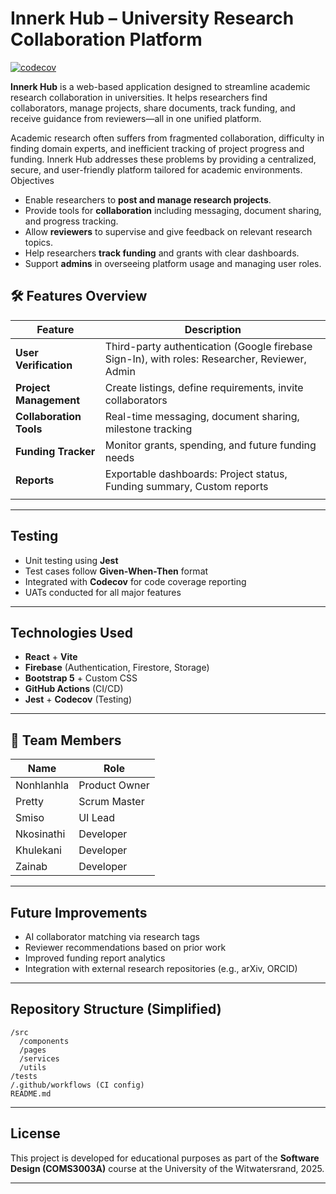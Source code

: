 
# Innerk Hub – University Research Collaboration Platform

[![codecov](https://codecov.io/gh/iamprist/University-Research-Collaboration-Platform/branch/skeletoncode/graph/badge.svg?token=EIG69HYXA7)](https://codecov.io/gh/iamprist/University-Research-Collaboration-Platform)

**Innerk Hub** is a web-based application designed to streamline academic research collaboration in universities. It helps researchers find collaborators, manage projects, share documents, track funding, and receive guidance from reviewers—all in one unified platform.

Academic research often suffers from fragmented collaboration, difficulty in finding domain experts, and inefficient tracking of project progress and funding. Innerk Hub addresses these problems by providing a centralized, secure, and user-friendly platform tailored for academic environments.
 Objectives
* Enable researchers to **post and manage research projects**.
* Provide tools for **collaboration** including messaging, document sharing, and progress tracking.
* Allow **reviewers** to supervise and give feedback on relevant research topics.
* Help researchers **track funding** and grants with clear dashboards.
* Support **admins** in overseeing platform usage and managing user roles.



## 🛠️ Features Overview

| Feature                             | Description                                                                          |
| ----------------------------------- | ------------------------------------------------------------------------------------ |
| **User Verification**            | Third-party authentication (Google firebase Sign-In), with roles: Researcher, Reviewer, Admin |
| **Project Management**           | Create listings, define requirements, invite collaborators                           |
|  **Collaboration Tools**          | Real-time messaging, document sharing, milestone tracking                            |
|  **Funding Tracker**              | Monitor grants, spending, and future funding needs                                   |
| **Reports**                      | Exportable dashboards: Project status, Funding summary, Custom reports               |
|                        |

---

##  Testing

* Unit testing using **Jest**
* Test cases follow **Given-When-Then** format
* Integrated with **Codecov** for code coverage reporting
* UATs conducted for all major features

---

## Technologies Used

* **React** + **Vite**
* **Firebase** (Authentication, Firestore, Storage)
* **Bootstrap 5** + Custom CSS
* **GitHub Actions** (CI/CD)
* **Jest** + **Codecov** (Testing)

---

## 👥 Team Members

| Name       | Role          |
| ---------- | ------------- |
| Nonhlanhla | Product Owner |
| Pretty     | Scrum Master  |
| Smiso      | UI Lead       |
| Nkosinathi | Developer     |
| Khulekani  | Developer     |
| Zainab     | Developer     |

---

##  Future Improvements

* AI collaborator matching via research tags
* Reviewer recommendations based on prior work
* Improved funding report analytics
* Integration with external research repositories (e.g., arXiv, ORCID)

---

## Repository Structure (Simplified)

```
/src
  /components
  /pages
  /services
  /utils
/tests
/.github/workflows (CI config)
README.md
```

---

##  License

This project is developed for educational purposes as part of the **Software Design (COMS3003A)** course at the University of the Witwatersrand, 2025.

---


